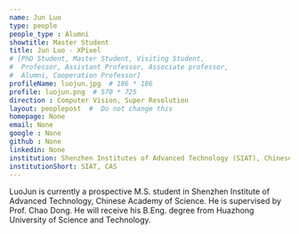 ```yaml
---
name: Jun Luo
type: people
people_type : Alumni
showtitle: Master Student
title: Jun Luo - XPixel
# [PhD Student, Master Student, Visiting Student,
#  Professor, Assistant Professor, Associate professor,
#  Alumni, Cooperation Professor]
profileName: luojun.jpg  # 186 * 186
profile: luojun.png  # 570 * 725
direction : Computer Vision, Super Resolution
layout: peoplepost  #  Do not change this
homepage: None
email: None
google : None
github : None
linkedin: None
institution: Shenzhen Institutes of Advanced Technology (SIAT), Chinese Academy of Sciences (CAS)
institutionShort: SIAT, CAS
---
```


LuoJun is currently a prospective M.S. student in Shenzhen Institute of Advanced Technology, Chinese Academy of Science. He is supervised by Prof. Chao Dong. He will receive his B.Eng. degree from Huazhong University of Science and Technology.
 

